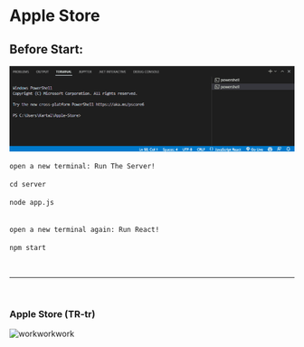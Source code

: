 # Apple Store

## Before Start:

![workworkwork](https://github.com/alikartalonline/Apple-Store/blob/main/assets/start.gif)


```
open a new terminal: Run The Server!

cd server

node app.js


open a new terminal again: Run React!

npm start

```


<br>
<hr>
<br>

### Apple Store (TR-tr) 

![workworkwork](https://github.com/alikartalonline/Apple-Store/blob/main/assets/AppleStore.gif)


